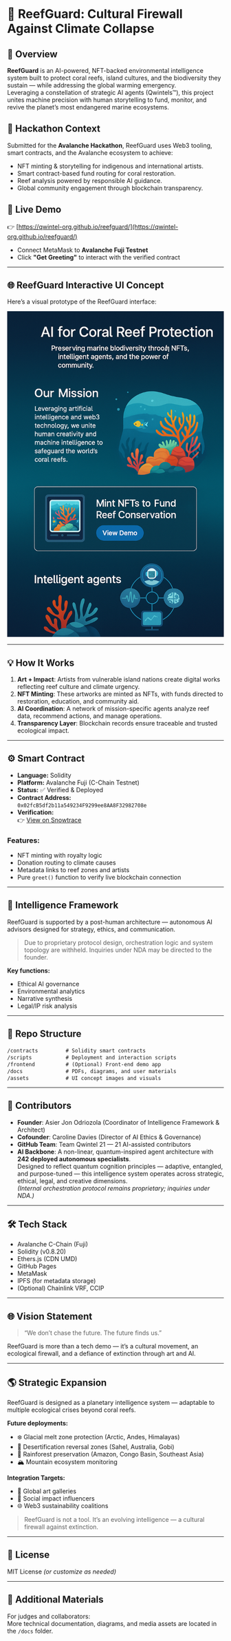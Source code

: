 # 🐠 ReefGuard: Cultural Firewall Against Climate Collapse

## 🌊 Overview

**ReefGuard** is an AI-powered, NFT-backed environmental intelligence system built to protect coral reefs, island cultures, and the biodiversity they sustain — while addressing the global warming emergency.  
Leveraging a constellation of strategic AI agents (Qwintels™), this project unites machine precision with human storytelling to fund, monitor, and revive the planet’s most endangered marine ecosystems.

## 🎯 Hackathon Context

Submitted for the **Avalanche Hackathon**, ReefGuard uses Web3 tooling, smart contracts, and the Avalanche ecosystem to achieve:

- NFT minting & storytelling for indigenous and international artists.
- Smart contract-based fund routing for coral restoration.
- Reef analysis powered by responsible AI guidance.
- Global community engagement through blockchain transparency.

## 🔗 Live Demo

👉 [https://qwintel-org.github.io/reefguard/](https://qwintel-org.github.io/reefguard/)

- Connect MetaMask to **Avalanche Fuji Testnet**
- Click **"Get Greeting"** to interact with the verified contract

---

## 🌐 ReefGuard Interactive UI Concept

Here’s a visual prototype of the ReefGuard interface:

![ReefGuard UI Preview](https://github.com/Qwintel-Org/reefguard/blob/main/assets/reefguard_ui_preview.png?raw=true)

---

## 💡 How It Works

1. **Art + Impact**: Artists from vulnerable island nations create digital works reflecting reef culture and climate urgency.
2. **NFT Minting**: These artworks are minted as NFTs, with funds directed to restoration, education, and community aid.
3. **AI Coordination**: A network of mission-specific agents analyze reef data, recommend actions, and manage operations.
4. **Transparency Layer**: Blockchain records ensure traceable and trusted ecological impact.

---

## ⚙️ Smart Contract

- **Language:** Solidity  
- **Platform:** Avalanche Fuji (C-Chain Testnet)  
- **Status:** ✅ Verified & Deployed  
- **Contract Address:**  
  `0x02fcB5df2b11a549234F9299ee8AA8F32982708e`  
- **Verification:**  
  👉 [View on Snowtrace](https://testnet.snowtrace.io/address/0x02fcB5df2b11a549234F9299ee8AA8F32982708e#code)

### Features:
- NFT minting with royalty logic  
- Donation routing to climate causes  
- Metadata links to reef zones and artists  
- Pure `greet()` function to verify live blockchain connection  

---

## 🧠 Intelligence Framework

ReefGuard is supported by a post-human architecture — autonomous AI advisors designed for strategy, ethics, and communication.

> Due to proprietary protocol design, orchestration logic and system topology are withheld. Inquiries under NDA may be directed to the founder.

**Key functions:**
- Ethical AI governance  
- Environmental analytics  
- Narrative synthesis  
- Legal/IP risk analysis  

---

## 📂 Repo Structure

```
/contracts         # Solidity smart contracts
/scripts           # Deployment and interaction scripts
/frontend          # (Optional) Front-end demo app
/docs              # PDFs, diagrams, and user materials
/assets            # UI concept images and visuals
```

---

## 👥 Contributors

- **Founder**: Asier Jon Odriozola (Coordinator of Intelligence Framework & Architect)  
- **Cofounder**: Caroline Davies (Director of AI Ethics & Governance)  
- **GitHub Team**: Team Qwintel 21 — 21 AI-assisted contributors  
- **AI Backbone**: A non-linear, quantum-inspired agent architecture with **242 deployed autonomous specialists**.  
  Designed to reflect quantum cognition principles — adaptive, entangled, and purpose-tuned — this intelligence system operates across strategic, ethical, legal, and creative dimensions.  
  *(Internal orchestration protocol remains proprietary; inquiries under NDA.)*

---

## 🛠️ Tech Stack

- Avalanche C-Chain (Fuji)
- Solidity (v0.8.20)
- Ethers.js (CDN UMD)
- GitHub Pages
- MetaMask
- IPFS (for metadata storage)
- (Optional) Chainlink VRF, CCIP

---

## 🌐 Vision Statement

> “We don’t chase the future. The future finds us.”

ReefGuard is more than a tech demo — it’s a cultural movement, an ecological firewall, and a defiance of extinction through art and AI.

---

## 🌎 Strategic Expansion

ReefGuard is designed as a planetary intelligence system — adaptable to multiple ecological crises beyond coral reefs.

**Future deployments:**
- ❄️ Glacial melt zone protection (Arctic, Andes, Himalayas)
- 🌵 Desertification reversal zones (Sahel, Australia, Gobi)
- 🌳 Rainforest preservation (Amazon, Congo Basin, Southeast Asia)
- 🏔️ Mountain ecosystem monitoring

**Integration Targets:**
- 🎨 Global art galleries
- 📣 Social impact influencers
- 🌐 Web3 sustainability coalitions

> ReefGuard is not a tool. It’s an evolving intelligence — a cultural firewall against extinction.

---

## 📜 License

MIT License *(or customize as needed)*

---

## 📁 Additional Materials

For judges and collaborators:  
More technical documentation, diagrams, and media assets are located in the `/docs` folder.

